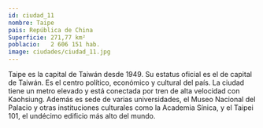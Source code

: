 ```yaml
---
id: ciudad_11
nombre: Taipe
pais: República de China
Superficie: 271,77 km²
poblacio: 	2 606 151 hab.
image: ciudades/ciudad_11.jpg
---
```

Taipe es la capital de Taiwán desde 1949. Su estatus oficial es el de capital de Taiwán. Es el centro político, económico y cultural del país. La ciudad tiene un metro elevado y está conectada por tren de alta velocidad con Kaohsiung. Además es sede de varias universidades, el Museo Nacional del Palacio y otras instituciones culturales como la Academia Sínica, y el Taipei 101, el undécimo edificio más alto del mundo.